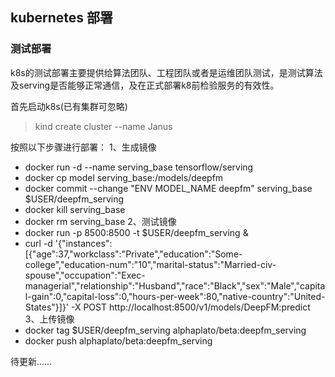 ## kubernetes 部署

### 测试部署
k8s的测试部署主要提供给算法团队、工程团队或者是运维团队测试，是测试算法及serving是否能够正常通信，及在正式部署k8前检验服务的有效性。

首先启动k8s(已有集群可忽略)
> kind create cluster --name Janus 

按照以下步骤进行部署：
1、生成镜像  
- docker run -d --name serving_base tensorflow/serving
- docker cp model serving_base:/models/deepfm
- docker commit --change "ENV MODEL_NAME deepfm" serving_base $USER/deepfm_serving
- docker kill serving_base
- docker rm serving_base
2、测试镜像  
- docker run -p 8500:8500 -t $USER/deepfm_serving &
- curl -d '{"instances": [{"age":37,"workclass":"Private","education":"Some-college","education-num":"10","marital-status":"Married-civ-spouse","occupation":"Exec-managerial","relationship":"Husband","race":"Black","sex":"Male","capital-gain":0,"capital-loss":0,"hours-per-week":80,"native-country":"United-States"}]}' -X POST http://localhost:8500/v1/models/DeepFM:predict
3、上传镜像  
- docker tag $USER/deepfm_serving alphaplato/beta:deepfm_serving
- docker push alphaplato/beta:deepfm_serving

待更新……
